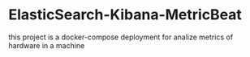 # ElasticSearch-Kibana-MetricBeat
 this project is a docker-compose deployment for analize metrics of hardware in a machine

